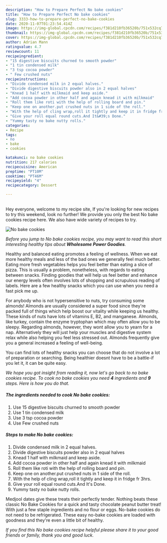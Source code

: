 ```yaml
---
description: "How to Prepare Perfect No bake cookies"
title: "How to Prepare Perfect No bake cookies"
slug: 3333-how-to-prepare-perfect-no-bake-cookies
date: 2020-11-07T01:23:54.414Z
image: https://img-global.cpcdn.com/recipes/f381d210fb36520b/751x532cq70/no-bake-cookies-recipe-main-photo.jpg
thumbnail: https://img-global.cpcdn.com/recipes/f381d210fb36520b/751x532cq70/no-bake-cookies-recipe-main-photo.jpg
cover: https://img-global.cpcdn.com/recipes/f381d210fb36520b/751x532cq70/no-bake-cookies-recipe-main-photo.jpg
author: Adrian Mann
ratingvalue: 4.7
reviewcount: 11
recipeingredient:
- "15 digestive biscuits churned to smooth powder"
- "1 tin condensed milk"
- "3 tsp cocoa powder"
- " Few crushed nuts"
recipeinstructions:
- "Divide condensed milk in 2 equal halves."
- "Divide digestive biscuits powder also in 2 equal halves"
- "Knead 1 half with milkmaid and keep aside."
- "Add cocoa powder in other half and again knead it with milkmaid"
- "Roll them like roti with the help of rolling board and pin."
- "Keep one on another.put crushed nuts in 1 side of the roll."
- "With the help of cling wrap,roll it tightly and keep it in fridge fr 3hrs."
- "Give your roll equal round cuts.And It&#39;s Done."
- "Yummy tasty no bake nutty rolls."
categories:
- Recipe
tags:
- no
- bake
- cookies

katakunci: no bake cookies 
nutrition: 217 calories
recipecuisine: American
preptime: "PT10M"
cooktime: "PT46M"
recipeyield: "4"
recipecategory: Dessert

---
```

<br>
Hey everyone, welcome to my recipe site, If you're looking for new recipes to try this weekend, look no further! We provide you only the best No bake cookies recipe here. We also have wide variety of recipes to try.
<br>


![No bake cookies](https://img-global.cpcdn.com/recipes/f381d210fb36520b/751x532cq70/no-bake-cookies-recipe-main-photo.jpg)

<i>Before you jump to No bake cookies recipe, you may want to read this short interesting healthy tips about 
<strong>Wholesome Power Goodies</strong>.</i>
</br>

Healthy and balanced eating promotes a feeling of wellness. When we eat more healthy meals and less of the bad ones we generally feel much better. Eating more fresh vegetables helps you feel better than eating a slice of pizza. This is usually a problem, nonetheless, with regards to eating between snacks. Finding goodies that will help us feel better and enhance our energy levels often involves lots of shopping and scrupulous reading of labels. Here are a few healthy snacks which you can use when you need a fast pick me up.

For anybody who is not hypersensitive to nuts, try consuming some almonds! Almonds are usually considered a super food since they're packed full of things which help boost our vitality while keeping us healthy. These kinds of nuts have lots of vitamins E, B2, and manganese. Almonds, like turkey, contain the enzyme tryptophan which may often allow you to be sleepy. Regarding almonds, however, they wont allow you to yearn for a nap. Alternatively they will just help your muscles and digestive system relax while also helping you feel less stressed out. Almonds frequently give you a general increased a feeling of well-being.

You can find lots of healthy snacks you can choose that do not involve a lot of preparation or searching. Being healthier doesnt have to be a battle-if you let it, it can be quite easy.


<i>We hope you got insight from reading it, now let's go back to no bake cookies recipe. To cook no bake cookies you need <strong>4</strong> ingredients and <strong>9</strong> steps. Here is how you do that.
</i>

##### The ingredients needed to cook No bake cookies:

1. Use 15 digestive biscuits churned to smooth powder
1. Use 1 tin condensed milk
1. Use 3 tsp cocoa powder
1. Use  Few crushed nuts


##### Steps to make No bake cookies:

1. Divide condensed milk in 2 equal halves.
1. Divide digestive biscuits powder also in 2 equal halves
1. Knead 1 half with milkmaid and keep aside.
1. Add cocoa powder in other half and again knead it with milkmaid
1. Roll them like roti with the help of rolling board and pin.
1. Keep one on another.put crushed nuts in 1 side of the roll.
1. With the help of cling wrap,roll it tightly and keep it in fridge fr 3hrs.
1. Give your roll equal round cuts.And It&#39;s Done.
1. Yummy tasty no bake nutty rolls.


Medjool dates give these treats their perfectly tender. Nothing beats these classic No Bake Cookies for a quick and tasty chocolate peanut butter treat! With just a few staple ingredients and no flour or eggs. No-bake cookies do not need to be refrigerated. These easy no-bake cookies are loaded with goodness and they&#39;re even a little bit of healthy. 

<i>If you find this No bake cookies recipe helpful please share it to your good friends or family, thank you and good luck.</i>

